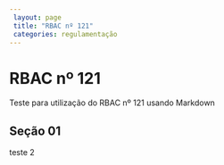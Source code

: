 ```yaml
---
 layout: page
 title: "RBAC nº 121"
 categories: regulamentação
---
```


# RBAC nº 121

Teste para utilização do RBAC nº 121 usando Markdown

## Seção 01 ##

teste 2
